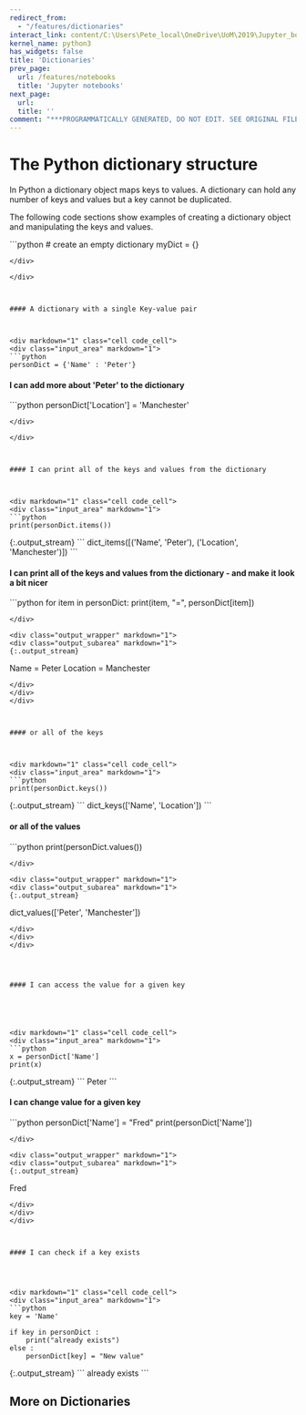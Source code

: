 ```yaml
---
redirect_from:
  - "/features/dictionaries"
interact_link: content/C:\Users\Pete_local\OneDrive\UoM\2019\Jupyter_book\reg_test\content\features/Dictionaries.ipynb
kernel_name: python3
has_widgets: false
title: 'Dictionaries'
prev_page:
  url: /features/notebooks
  title: 'Jupyter notebooks'
next_page:
  url: 
  title: ''
comment: "***PROGRAMMATICALLY GENERATED, DO NOT EDIT. SEE ORIGINAL FILES IN /content***"
---
```



# The Python dictionary structure

In Python a dictionary object maps keys to values. A dictionary can hold any number of keys and values but a key cannot be duplicated.

The following code sections show examples of creating a dictionary object and manipulating the keys and values.





<div markdown="1" class="cell code_cell">
<div class="input_area" markdown="1">
```python
# create an empty dictionary
myDict = {}


```
</div>

</div>



#### A dictionary with a single Key-value pair



<div markdown="1" class="cell code_cell">
<div class="input_area" markdown="1">
```python
personDict = {'Name' : 'Peter'}

```
</div>

</div>



#### I can add more about 'Peter' to the dictionary




<div markdown="1" class="cell code_cell">
<div class="input_area" markdown="1">
```python
personDict['Location'] = 'Manchester'

```
</div>

</div>



#### I can print all of the keys and values from the dictionary



<div markdown="1" class="cell code_cell">
<div class="input_area" markdown="1">
```python
print(personDict.items())

```
</div>

<div class="output_wrapper" markdown="1">
<div class="output_subarea" markdown="1">
{:.output_stream}
```
dict_items([('Name', 'Peter'), ('Location', 'Manchester')])
```
</div>
</div>
</div>



#### I can print all of the keys and values from the dictionary - and make it look a bit nicer



<div markdown="1" class="cell code_cell">
<div class="input_area" markdown="1">
```python
for item in personDict:
    print(item, "=", personDict[item])

```
</div>

<div class="output_wrapper" markdown="1">
<div class="output_subarea" markdown="1">
{:.output_stream}
```
Name = Peter
Location = Manchester
```
</div>
</div>
</div>



#### or all of the keys



<div markdown="1" class="cell code_cell">
<div class="input_area" markdown="1">
```python
print(personDict.keys())

```
</div>

<div class="output_wrapper" markdown="1">
<div class="output_subarea" markdown="1">
{:.output_stream}
```
dict_keys(['Name', 'Location'])
```
</div>
</div>
</div>



#### or all of the values



<div markdown="1" class="cell code_cell">
<div class="input_area" markdown="1">
```python
print(personDict.values())

```
</div>

<div class="output_wrapper" markdown="1">
<div class="output_subarea" markdown="1">
{:.output_stream}
```
dict_values(['Peter', 'Manchester'])
```
</div>
</div>
</div>




#### I can access the value for a given key





<div markdown="1" class="cell code_cell">
<div class="input_area" markdown="1">
```python
x = personDict['Name']
print(x)

```
</div>

<div class="output_wrapper" markdown="1">
<div class="output_subarea" markdown="1">
{:.output_stream}
```
Peter
```
</div>
</div>
</div>



#### I can change value for a given key






<div markdown="1" class="cell code_cell">
<div class="input_area" markdown="1">
```python
personDict['Name'] = "Fred"
print(personDict['Name'])

```
</div>

<div class="output_wrapper" markdown="1">
<div class="output_subarea" markdown="1">
{:.output_stream}
```
Fred
```
</div>
</div>
</div>



#### I can check if a key exists




<div markdown="1" class="cell code_cell">
<div class="input_area" markdown="1">
```python
key = 'Name'

if key in personDict :
    print("already exists")
else :
    personDict[key] = "New value"

```
</div>

<div class="output_wrapper" markdown="1">
<div class="output_subarea" markdown="1">
{:.output_stream}
```
already exists
```
</div>
</div>
</div>



## More on Dictionaries

